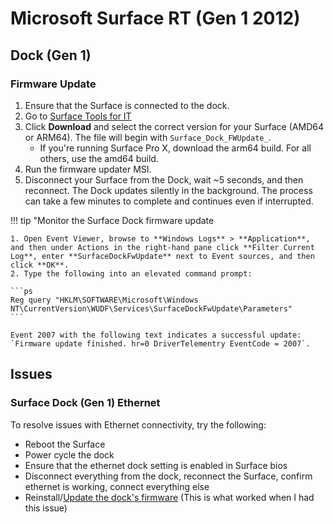 # Microsoft Surface RT (Gen 1 2012)

## Dock (Gen 1)

### Firmware Update

1. Ensure that the Surface is connected to the dock.
2. Go to [Surface Tools for IT](https://go.microsoft.com/fwlink/?linkid=2147546)
3. Click **Download** and select the correct version for your Surface (AMD64 or ARM64). The file will begin with `Surface_Dock_FWUpdate_`.
      - If you're running Surface Pro X, download the arm64 build. For all others, use the amd64 build. 
4. Run the firmware updater MSI.
5. Disconnect your Surface from the Dock, wait ~5 seconds, and then reconnect. The Dock updates silently in the background. The process can take a few minutes to complete and continues even if interrupted.

!!! tip "Monitor the Surface Dock firmware update

    1. Open Event Viewer, browse to **Windows Logs** > **Application**, and then under Actions in the right-hand pane click **Filter Current Log**, enter **SurfaceDockFwUpdate** next to Event sources, and then click **OK**.
    2. Type the following into an elevated command prompt:

    ```ps
    Reg query "HKLM\SOFTWARE\Microsoft\Windows NT\CurrentVersion\WUDF\Services\SurfaceDockFwUpdate\Parameters"
    ```

    Event 2007 with the following text indicates a successful update: `Firmware update finished. hr=0 DriverTelementry EventCode = 2007`.

## Issues

### Surface Dock (Gen 1) Ethernet

To resolve issues with Ethernet connectivity, try the following:

- Reboot the Surface
- Power cycle the dock
- Ensure that the ethernet dock setting is enabled in Surface bios
- Disconnect everything from the dock, reconnect the Surface, confirm ethernet is working, connect everything else
- Reinstall/[Update the dock's firmware](#firmware-update) (This is what worked when I had this issue)
